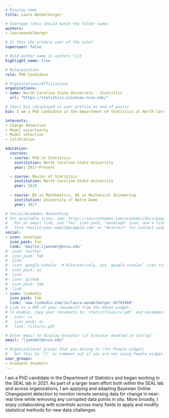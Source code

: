 ```yaml
---
# Display name
title: Laura Wendelberger

# Username (this should match the folder name)
authors:
- laurawendelberger

# Is this the primary user of the site?
superuser: false

# Bold author name in authors list
highlight_name: true

# Role/position
role: PhD Candidate

# Organizations/Affiliations
organizations:
- name: North Carolina State University - Statistics
  url: "https://statistics.sciences.ncsu.edu/"

# Short bio (displayed in user profile at end of posts)
bio: I am a PhD candidate in the Department of Statistics at North Carolina State University.

interests:
- Change detection
- Model uncertainty
- Model selection
- Calibration

education:
  courses:
  - course: PhD in Statistics
    institution: North Carolina State University
    year: 2017–Present

  - course: Master of Statistics
    institution: North Carolina State University
    year: 2019
 
  - course: BS in Mathematics, BS in Mechanical Enineering
    institution: University of Notre Dame
    year: 2017

# Social/Academic Networking
# For available icons, see: https://sourcethemes.com/academic/docs/page-builder/#icons
#   For an email link, use "fas" icon pack, "envelope" icon, and a link in the
#   form "mailto:your-email@example.com" or "#contact" for contact widget.
social:
- icon: envelope
  icon_pack: fas
  link: 'mailto:ljwendel@ncsu.edu'
#- icon: twitter
#  icon_pack: fab
#  link:
#- icon: google-scholar  # Alternatively, use `google-scholar` icon from `ai` icon pack
#  icon_pack: ai
#  link:
#- icon: github
#  icon_pack: fab
#  link:
- icon: linkedin
  icon_pack: fab
  link: 'www.linkedin.com/in/laura-wendelberger-027016b0'
# Link to a PDF of your resume/CV from the About widget.
# To enable, copy your resume/CV to `static/files/cv.pdf` and uncomment the lines below.
# - icon: cv
#   icon_pack: ai
#   link: files/cv.pdf

# Enter email to display Gravatar (if Gravatar enabled in Config)
email: "ljwendel@ncsu.edu"

# Organizational groups that you belong to (for People widget)
#   Set this to `[]` or comment out if you are not using People widget.
user_groups:
- Graduate Students
---
```


I am a PhD candidate in the Department of Statistics and began working in the SEAL lab in 2021. As part of a larger team effort both within the SEAL lab and across organizations, I am applying and adapting Bayesian Online Changepoint detection to monitor remote sensing data for change in near-real time while removing any corrupted data points in situ. More broadly, I enjoy collaborating with scientists across many fields to apply and modify statistical methods for new data challenges.
